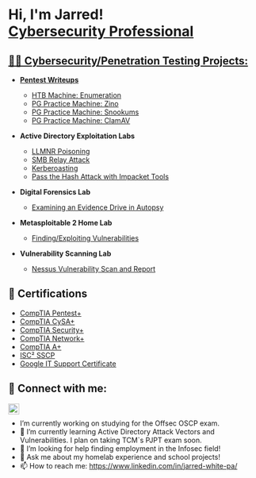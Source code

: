 <h1>Hi, I'm Jarred! <br/><a href="https://github.com/JarreWhite1">Cybersecurity Professional</a> <a href="https://https://www.linkedin.com/in/jarred-white-2764aa23a/"</a></h1>

<h2>👨‍💻 Cybersecurity/Penetration Testing Projects:</h2>

- <b>Pentest Writeups</b>
  - [HTB Machine: Enumeration](https://github.com/JarredWhite1/HTB-Enumeration)
  - [PG Practice Machine: Zino](https://github.com/JarredWhite1/PG-Practice-Zino)
  - [PG Practice Machine: Snookums](https://github.com/JarredWhite1/PG-Practice-Snookums)
  - [PG Practice Machine: ClamAV](https://github.com/JarredWhite1/PG-Practice-ClamAV)
- <b>Active Directory Exploitation Labs</b>
  - [LLMNR Poisoning](https://github.com/JarredWhite1/LLMNR-Poisioning)
  - [SMB Relay Attack](https://github.com/JarredWhite1/SMB-Relay/blob/main/README.md)
  - [Kerberoasting](https://github.com/JarredWhite1/LLMNR-Poisioning)
  - [Pass the Hash Attack with Impacket Tools](https://github.com/JarredWhite1/Pass-the-Hash-Attacks)


- <b>Digital Forensics Lab</b>
  - [Examining an Evidence Drive in Autopsy](https://github.com/JarredWhite1/Digital-Forensics)
 
- <b>Metasploitable 2 Home Lab</b>
  - [Finding/Exploiting Vulnerabilities](https://github.com/JarredWhite1/Vulnerability-Scanning) <b><i></b></i>
- <b>Vulnerability Scanning Lab</b>
  - [Nessus Vulnerability Scan and Report](https://github.com/JarredWhite1/Vulnerability-Scanning)
  


  
<h2>📃 Certifications</h2>

- [CompTIA Pentest+](https://www.credly.com/earner/earned/badge/bd7c6fc5-2bf4-4de5-aa45-c929c82a2300)
- [CompTIA CySA+](https://www.credly.com/earner/earned/badge/71b277a9-1fb1-4418-a769-4a3b6cee1c49)
- [CompTIA Security+](https://www.credly.com/earner/earned/badge/e2caa483-0b84-4db4-95b5-197281c8ce28)
- [CompTIA Network+](https://www.credly.com/earner/earned/badge/0e1c6148-ad67-4e35-878e-026435d51bcf)
- [CompTIA A+](https://www.credly.com/earner/earned/badge/a19e0b75-4130-4b88-b97a-43326c8f2228)
- [ISC² SSCP](https://www.credly.com/earner/earned/badge/9fdc0b9b-0e89-4fa8-8476-84e2b6c8d500)
- [Google IT Support Certificate](https://www.credly.com/earner/earned/badge/617a19c5-53db-4f54-a1a2-7b441798fcd2)
<h2> 🤳 Connect with me:</h2>

[<img align="left" alt="JarredWhite | LinkedIn" width="22px" src="https://cdn.jsdelivr.net/npm/simple-icons@v3/icons/linkedin.svg" />][linkedin]

[linkedin]: https://www.linkedin.com/in/jarred-white-pa/

 <br>

 
-  I’m currently working on studying for the Offsec OSCP exam.
- 🌱 I’m currently learning Active Directory Attack Vectors and Vulnerabilities. I plan on taking TCM`s PJPT exam soon.
- 🤔 I’m looking for help finding employment in the Infosec field!
- 💬 Ask me about my homelab experience and school projects! 
- 📫 How to reach me: https://www.linkedin.com/in/jarred-white-pa/

